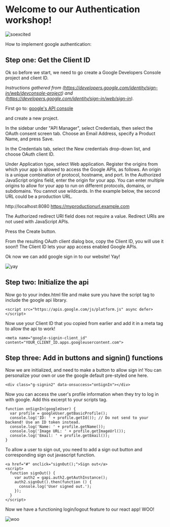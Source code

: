 # Welcome to our Authentication workshop!
![soexcited](https://admin.mashable.com/wp-content//uploads/2013/07/Friends1.gif)

How to implement google authentication:

## Step one: Get the Client ID

Ok so before we start, we need to go create a Google Developers Console project and client ID.

_Instructions gathered from (https://developers.google.com/identity/sign-in/web/devconsole-project) and (https://developers.google.com/identity/sign-in/web/sign-in)._

First go to: 
[google's API console](https://console.developers.google.com/project/_/apiui/apis/library)

and create a new project.

In the sidebar under "API Manager", select Credentials, then select the OAuth consent screen tab.
Choose an Email Address, specify a Product Name, and press Save.

In the Credentials tab, select the New credentials drop-down list, and choose OAuth client ID.

Under Application type, select Web application. 
Register the origins from which your app is allowed to access the Google APIs, as follows. An origin is a unique combination of protocol, hostname, and port.
In the Authorized JavaScript origins field, enter the origin for your app. You can enter multiple origins to allow for your app to run on different protocols, domains, or subdomains. You cannot use wildcards. In the example below, the second URL could be a production URL.

http://localhost:8080
https://myproductionurl.example.com

The Authorized redirect URI field does not require a value. Redirect URIs are not used with JavaScript APIs.

Press the Create button.

From the resulting OAuth client dialog box, copy the Client ID, you will use it soon!! The Client ID lets your app access enabled Google APIs.

Ok now we can add google sign in to our website! Yay!

![yay](https://m.popkey.co/9b305c/y6wJ7.gif)

## Step two: Initialize the api

Now go to your index.html file and make sure you have the script tag to include the google api library.

```
<script src="https://apis.google.com/js/platform.js" async defer></script>
```

Now use your Client ID that you copied from earlier and add it in a meta tag to allow the api to work!

```
<meta name="google-signin-client_id" content="YOUR_CLIENT_ID.apps.googleusercontent.com">
```

## Step three: Add in buttons and signin() functions


Now we are initialized, and need to make a button to allow sign in! You can personalize your own or use the google default pre-styled one here.
```
<div class="g-signin2" data-onsuccess="onSignIn"></div>
```

Now you can access the user's profile information when they try to log in with google. Add this excerpt to your scripts tag.

```
function onSignIn(googleUser) {
  var profile = googleUser.getBasicProfile();
  console.log('ID: ' + profile.getId()); // Do not send to your backend! Use an ID token instead.
  console.log('Name: ' + profile.getName());
  console.log('Image URL: ' + profile.getImageUrl());
  console.log('Email: ' + profile.getEmail());
}
```

To allow a user to sign out, you need to add a sign out button and corresponding sign out javascript function.

```
<a href="#" onclick="signOut();">Sign out</a>
<script>
  function signOut() {
    var auth2 = gapi.auth2.getAuthInstance();
    auth2.signOut().then(function () {
      console.log('User signed out.');
    });
  }
</script>
```

Now we have a functioning login/logout feature to our react app! WOO!

![woo](https://m.popkey.co/9d0c9e/K01R6.gif)
